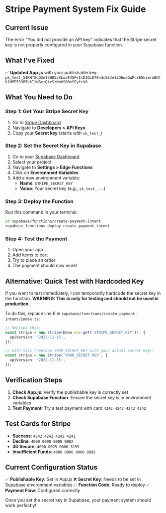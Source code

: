 # Stripe Payment System Fix Guide

## Current Issue
The error "You did not provide an API key" indicates that the Stripe secret key is not properly configured in your Supabase function.

## What I've Fixed
✅ **Updated App.js** with your publishable key: `pk_test_51RHTSqQ3eI5H05vXLwaPJ5PsIsD1GzD70ndc56Je13Q6woGwPcx85kiermBUfk1MPE533M7UkIiNSeiQtrSzKmVS00vSEyfrV8`

## What You Need to Do

### Step 1: Get Your Stripe Secret Key
1. Go to [Stripe Dashboard](https://dashboard.stripe.com)
2. Navigate to **Developers > API Keys**
3. Copy your **Secret key** (starts with `sk_test_`)

### Step 2: Set the Secret Key in Supabase
1. Go to your [Supabase Dashboard](https://supabase.com/dashboard)
2. Select your project
3. Navigate to **Settings > Edge Functions**
4. Click on **Environment Variables**
5. Add a new environment variable:
   - **Name**: `STRIPE_SECRET_KEY`
   - **Value**: Your secret key (e.g., `sk_test_...`)

### Step 3: Deploy the Function
Run this command in your terminal:
```bash
cd supabase/functions/create-payment-intent
supabase functions deploy create-payment-intent
```

### Step 4: Test the Payment
1. Open your app
2. Add items to cart
3. Try to place an order
4. The payment should now work!

## Alternative: Quick Test with Hardcoded Key

If you want to test immediately, I can temporarily hardcode the secret key in the function. **WARNING: This is only for testing and should not be used in production.**

To do this, replace line 6 in `supabase/functions/create-payment-intent/index.ts`:

```typescript
// Replace this:
const stripe = new Stripe(Deno.env.get('STRIPE_SECRET_KEY')!, {
  apiVersion: '2022-11-15',
});

// With this (replace YOUR_SECRET_KEY with your actual secret key):
const stripe = new Stripe('YOUR_SECRET_KEY', {
  apiVersion: '2022-11-15',
});
```

## Verification Steps

1. **Check App.js**: Verify the publishable key is correctly set
2. **Check Supabase Function**: Ensure the secret key is in environment variables
3. **Test Payment**: Try a test payment with card `4242 4242 4242 4242`

## Test Cards for Stripe

- **Success**: `4242 4242 4242 4242`
- **Decline**: `4000 0000 0000 0002`
- **3D Secure**: `4000 0025 0000 3155`
- **Insufficient Funds**: `4000 0000 0000 9995`

## Current Configuration Status

✅ **Publishable Key**: Set in App.js
❌ **Secret Key**: Needs to be set in Supabase environment variables
✅ **Function Code**: Ready to deploy
✅ **Payment Flow**: Configured correctly

Once you set the secret key in Supabase, your payment system should work perfectly!


